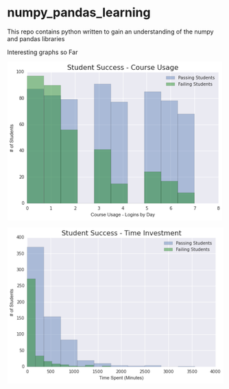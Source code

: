 # numpy_pandas_learning
This repo contains python written to gain an understanding of the numpy and pandas libraries


Interesting graphs so Far


![Alt text](/Days1.jpeg?raw=true)

![Alt text](/TimeInvestment1.jpeg?raw=true)
